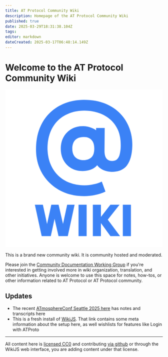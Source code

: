 ```yaml
---
title: AT Protocol Community Wiki
description: Homepage of the AT Protocol Community Wiki
published: true
date: 2025-03-29T18:31:38.104Z
tags: 
editor: markdown
dateCreated: 2025-03-17T06:48:14.149Z
---
```


# Welcome to the AT Protocol Community Wiki

![@wiki logo](/assets/atwiki512.png)

This is a brand new community wiki. It is community hosted and moderated.

Please join the [Community Documentation Working Group](/working-groups/community-documentation/) if you're interested in getting involved more in wiki organization, translation, and other initiatives. Anyone is welcome to use this space for notes, how-tos, or other information related to AT Protocol or AT Protocol community.

## Updates

<!-- Is there a way of showing recently updated pages? -->
* The recent [ATmosphereConf Seattle 2025 here](/atmosphereconf/seattle2025/) has notes and transcripts here
* This is a fresh install of [WikiJS](/wikijs). That link contains some meta information about the setup here, as well wishlists for features like Login with ATProto


---
All content here is [licensed CC0](https://github.com/ATProtocol-Community/atprotocommunitywiki?tab=CC0-1.0-1-ov-file#readme) and contributing [via github](https://github.com/ATProtocol-Community/atprotocommunitywiki) or through the WikiJS web interface, you are adding content under that license.